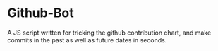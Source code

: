 # Github-Bot
A JS script written for tricking the github contribution chart, and make commits in the past as well as future dates in seconds.

<p style="margin:"></p>
